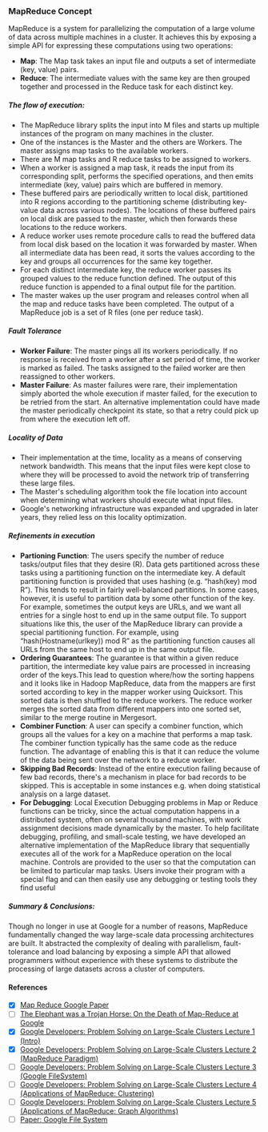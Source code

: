 ### MapReduce Concept
MapReduce is a system for parallelizing the computation of a large volume of data across multiple machines in a cluster. It achieves this by exposing a simple API for expressing these computations using two operations:
- **Map**: The Map task takes an input file and outputs a set of intermediate (key, value) pairs. 
- **Reduce**: The intermediate values with the same key are then grouped together and processed in the Reduce task for each distinct key.

##### The flow of execution:
- The MapReduce library splits the input into M files and starts up multiple instances of the program on many machines in the cluster.
- One of the instances is the Master and the others are Workers. The master assigns map tasks to the available workers.
- There are M map tasks and R reduce tasks to be assigned to workers.
- When a worker is assigned a map task, it reads the input from its corresponding split, performs the specified operations, and then emits intermediate (key, value) pairs which are buffered in memory.
- These buffered pairs are periodically written to local disk, partitioned into R regions according to the partitioning scheme (distributing key-value data across various nodes). The locations of these buffered pairs on local disk are passed to the master, which then forwards these locations to the reduce workers.
- A reduce worker uses remote procedure calls to read the buffered data from local disk based on the location it was forwarded by master. When all intermediate data has been read, it sorts the values according to the key and groups all occurrences for the same key together.
- For each distinct intermediate key, the reduce worker passes its grouped values to the reduce function defined. The output of this reduce function is appended to a final output file for the partition.
- The master wakes up the user program and releases control when all the map and reduce tasks have been completed.
The output of a MapReduce job is a set of R files (one per reduce task).

##### Fault Tolerance
- **Worker Failure**: The master pings all its workers periodically. If no response is received from a worker after a set period of time, the worker is marked as failed. The tasks assigned to the failed worker are then reassigned to other workers.
- **Master Failure**: As master failures were rare, their implementation simply aborted the whole execution if master failed, for the execution to be retried from the start. An alternative implementation could have made the master periodically checkpoint its state, so that a retry could pick up from where the execution left off.

##### Locality of Data
- Their implementation at the time, locality as a means of conserving network bandwidth. This means that the input files were kept close to where they will be processed to avoid the network trip of transferring these large files. 
- The Master's scheduling algorithm took the file location into account when determining what workers should execute what input files.
- Google's networking infrastructure was expanded and upgraded in later years, they relied less on this locality optimization.

##### Refinements in execution
 - **Partioning Function**: The users specify the number of reduce tasks/output files that they desire (R). Data gets partitioned across these tasks using a partitioning function on the intermediate key. A default partitioning function is provided that uses hashing (e.g. “hash(key) mod R”). This tends to result in fairly well-balanced partitions. In some cases, however, it is useful to partition data by some other function of the key. For example, sometimes the output keys are URLs, and we want all entries for a single host to end up in the same output file. To support situations like this, the user of the MapReduce library can provide a special partitioning function. For example, using “hash(Hostname(urlkey)) mod R” as the partitioning function causes all URLs from the same host to end up in the same output file.
 - **Ordering Guarantees**: The guarantee is that within a given reduce partition, the intermediate key value pairs are processed in increasing order of the keys.This lead to question where/how the sorting happens and it looks like in Hadoop MapReduce, data from the mappers are first sorted according to key in the mapper worker using Quicksort. This sorted data is then shuffled to the reduce workers. The reduce worker merges the sorted data from different mappers into one sorted set, similar to the merge routine in Mergesort.
 - **Combiner Function**: A user can specify a combiner function, which groups all the values for a key on a machine that performs a map task. The combiner function typically has the same code as the reduce function. The advantage of enabling this is that it can reduce the volume of the data being sent over the network to a reduce worker.
 - **Skipping Bad Records**: Instead of the entire execution failing because of few bad records, there's a mechanism in place for bad records to be skipped. This is acceptable in some instances e.g. when doing statistical analysis on a large dataset.
 - **For Debugging**: Local Execution Debugging problems in Map or Reduce functions can be tricky, since the actual computation happens in a distributed system, often on several thousand machines, with work assignment decisions made dynamically by the master. To help facilitate debugging, profiling, and small-scale testing, we have developed an alternative implementation of the MapReduce library that sequentially executes all of the work for a MapReduce operation on the local machine. Controls are provided to the user so that the computation can be limited to particular map tasks. Users invoke their program with a special flag and can then easily use any debugging or testing tools they find useful


##### Summary & Conclusions:
Though no longer in use at Google for a number of reasons, MapReduce fundamentally changed the way large-scale data processing architectures are built. It abstracted the complexity of dealing with parallelism, fault-tolerance and load balancing by exposing a simple API that allowed programmers without experience with these systems to distribute the processing of large datasets across a cluster of computers.


#### References
- [x] [Map Reduce Google Paper](https://static.googleusercontent.com/media/research.google.com/en//archive/mapreduce-osdi04.pdf)
- [ ] [The Elephant was a Trojan Horse: On the Death of Map-Reduce at Google](https://www.the-paper-trail.org/post/2014-06-25-the-elephant-was-a-trojan-horse-on-the-death-of-map-reduce-at-google/)
- [x] [Google Developers: Problem Solving on Large-Scale Clusters Lecture 1 (Intro)](https://www.youtube.com/watch?v=yjPBkvYh-ss)
- [x] [Google Developers: Problem Solving on Large-Scale Clusters Lecture 2 (MapReduce Paradigm)](https://www.youtube.com/watch?v=-vD6PUdf3Js)
- [ ] [Google Developers: Problem Solving on Large-Scale Clusters Lecture 3 (Google FileSystem)](https://www.youtube.com/watch?v=5Eib_H_zCEY)
- [ ] [Google Developers: Problem Solving on Large-Scale Clusters Lecture 4 (Applications of MapReduce: Clustering)](https://www.youtube.com/watch?v=1ZDybXl212Q)
- [ ] [Google Developers: Problem Solving on Large-Scale Clusters Lecture 5 (Applications of MapReduce: Graph Algorithms)](https://www.youtube.com/watch?v=BT-piFBP4fE)
- [ ] [Paper: Google File System](https://static.googleusercontent.com/media/research.google.com/en/us/archive/gfs-sosp2003.pdf)